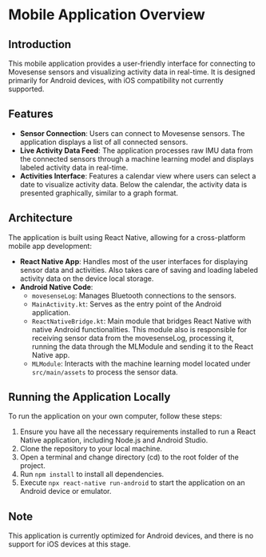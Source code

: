 # Mobile Application Overview

## Introduction
This mobile application provides a user-friendly interface for connecting to Movesense sensors and visualizing activity data in real-time. It is designed primarily for Android devices, with iOS compatibility not currently supported.

## Features
- **Sensor Connection**: Users can connect to Movesense sensors. The application displays a list of all connected sensors.
- **Live Activity Data Feed**: The application processes raw IMU data from the connected sensors through a machine learning model and displays labeled activity data in real-time.
- **Activities Interface**: Features a calendar view where users can select a date to visualize activity data. Below the calendar, the activity data is presented graphically, similar to a graph format.

## Architecture
The application is built using React Native, allowing for a cross-platform mobile app development:
- **React Native App**: Handles most of the user interfaces for displaying sensor data and activities. Also takes care of saving and loading labeled activity data on the device local storage.
- **Android Native Code**:
  - `movesenseLog`: Manages Bluetooth connections to the sensors.
  - `MainActivity.kt`: Serves as the entry point of the Android application.
  - `ReactNativeBridge.kt`: Main module that bridges React Native with native Android functionalities. This module also is responsible for receiving sensor data from the movesenseLog, processing it, running the data through the MLModule and sending it to the React Native app.
  - `MLModule`: Interacts with the machine learning model located under `src/main/assets` to process the sensor data.

## Running the Application Locally
To run the application on your own computer, follow these steps:
1. Ensure you have all the necessary requirements installed to run a React Native application, including Node.js and Android Studio.
2. Clone the repository to your local machine.
3. Open a terminal and change directory (cd) to the root folder of the project.
4. Run `npm install` to install all dependencies.
5. Execute `npx react-native run-android` to start the application on an Android device or emulator.

## Note
This application is currently optimized for Android devices, and there is no support for iOS devices at this stage.
